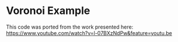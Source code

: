 # Voronoi Example

This code was ported from the work presented here: https://www.youtube.com/watch?v=l-07BXzNdPw&feature=youtu.be